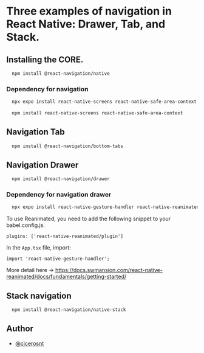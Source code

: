 # Three examples of navigation in React Native: Drawer, Tab, and Stack.

## Installing the CORE.
```bash
  npm install @react-navigation/native
```
### Dependency for navigation

```bash
  npx expo install react-native-screens react-native-safe-area-context
  
  npm install react-native-screens react-native-safe-area-context
```

## Navigation Tab

```bash
  npm install @react-navigation/bottom-tabs
```

## Navigation Drawer

```bash
  npm install @react-navigation/drawer
```
### Dependency for navigation drawer

```bash
  npx expo install react-native-gesture-handler react-native-reanimated
```
To use Reanimated, you need to add the following snippet to your babel.config.js.

`plugins: ['react-native-reanimated/plugin']`

In the `App.tsx` file, import:

`import 'react-native-gesture-handler';`

More detail here -> https://docs.swmansion.com/react-native-reanimated/docs/fundamentals/getting-started/

## Stack navigation

```bash
  npm install @react-navigation/native-stack
```


## Author

- [@cicerosnt](https://www.github.com/cicerosnt)